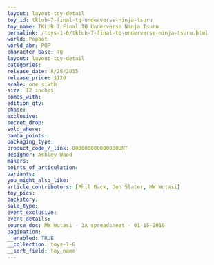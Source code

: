 ```yaml
---
layout: layout-toy-detail 
toy_id: tklub-7-final-tq-underverse-ninja-tsuru
toy_name: TKLUB 7 Final TQ Underverse Ninja Tsuru
permalink: /toys-1-6/tklub-7-final-tq-underverse-ninja-tsuru.html
world: Popbot
world_abr: POP
character_base: TQ
layout: layout-toy-detail
categories: 
release_date: 8/28/2015
release_price: $120 
scale: one sixth
size: 12 inches
comes_with: 
edition_qty: 
chase: 
exclusive: 
secret_drop: 
sold_where: 
bamba_points: 
packaging_type: 
product_code_/_link: 000000000000000UNT
designer: Ashley Wood
makers: 
points_of_articulation: 
variants: 
you_might_also_like: 
article_contributors: [Phil Back, Don Slater, MW Wutasi]
toy_pics: 
backstory: 
sale_type: 
event_exclusive: 
event_details: 
source_doc: MW Wutasi - 3A spreadsheet - 01-15-2019
pagination: 
__enabled: TRUE
__collection: toys-1-6
__sort_field: toy_name'
---
```

